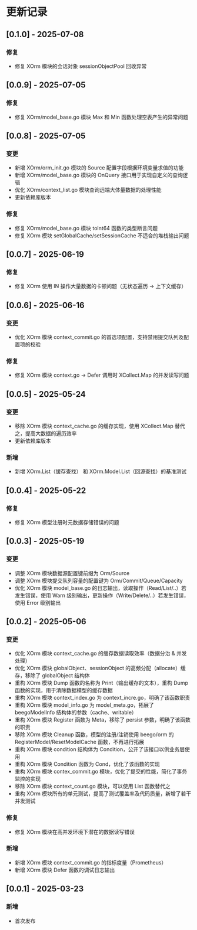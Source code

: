 # 更新记录

## [0.1.0] - 2025-07-08
### 修复
- 修复 XOrm 模块的会话对象 sessionObjectPool 回收异常

## [0.0.9] - 2025-07-05
### 修复
- 修复 XOrm/model_base.go 模块 Max 和 Min 函数处理空表产生的异常问题

## [0.0.8] - 2025-07-05
### 变更
- 新增 XOrm/orm_init.go 模块的 Source 配置字段根据环境变量求值的功能
- 新增 XOrm/model_base.go 模块的 OnQuery 接口用于实现自定义的查询逻辑
- 优化 XOrm/context_list.go 模块查询远端大体量数据的处理性能
- 更新依赖库版本

### 修复
- 修复 XOrm/model_base.go 模块 toInt64 函数的类型断言问题
- 修复 XOrm 模块 setGlobalCache/setSessionCache 不适合的堆栈输出问题

## [0.0.7] - 2025-06-19
### 修复
- 修复 XOrm 使用 IN 操作大量数据的卡顿问题（无状态遍历 -> 上下文缓存）

## [0.0.6] - 2025-06-16
### 变更
- 优化 XOrm 模块 context_commit.go 的首选项配置，支持禁用提交队列及配置项的校验

### 修复
- 修复 XOrm 模块 context.go -> Defer 调用时 XCollect.Map 的并发读写问题

## [0.0.5] - 2025-05-24
### 变更
- 移除 XOrm 模块 context_cache.go 的缓存实现，使用 XCollect.Map 替代之，提高大数据的遍历效率
- 更新依赖库版本

### 新增
- 新增 XOrm.List（缓存查找） 和 XOrm.Model.List（回源查找）的基准测试

## [0.0.4] - 2025-05-22
### 修复
- 修复 XOrm 模型注册时元数据存储错误的问题

## [0.0.3] - 2025-05-19
### 变更
- 调整 XOrm 模块数据源配置键前缀为 Orm/Source
- 调整 XOrm 模块提交队列容量的配置键为 Orm/Commit/Queue/Capacity
- 优化 XOrm 模块 model_base.go 的日志输出，读取操作（Read/List/..）若发生错误，使用 Warn 级别输出，更新操作（Write/Delete/..）若发生错误，使用 Error 级别输出

## [0.0.2] - 2025-05-06
### 变更
- 优化 XOrm 模块 context_cache.go 的缓存数据读取效率（数据分治 & 并发处理）
- 优化 XOrm 模块 globalObject、sessionObject 的高频分配（allocate）缓存，移除了 globalObject 结构体
- 重构 XOrm 模块 Dump 函数的名称为 Print（输出缓存的文本），重构 Dump 函数的实现，用于清除数据模型的缓存数据
- 重构 XOrm 模块 context_index.go 为 context_incre.go，明确了该函数职责
- 重构 XOrm 模块 model_info.go 为 model_meta.go，拓展了 beegoModelInfo 结构体的参数（cache、writable）
- 重构 XOrm 模块 Register 函数为 Meta，移除了 persist 参数，明确了该函数的职责
- 移除 XOrm 模块 Cleanup 函数，模型的注册/注销使用 beego/orm 的 RegisterModel/ResetModelCache 函数，不再进行拓展
- 重构 XOrm 模块 condition 结构体为 Condition，公开了该接口以供业务层使用
- 重构 XOrm 模块 Condition 函数为 Cond，优化了该函数的实现
- 重构 XOrm 模块 contex_commit.go 模块，优化了提交的性能，简化了事务监控的实现
- 移除 XOrm 模块 context_count.go 模块，可以使用 List 函数替代之
- 重构 XOrm 模块所有的单元测试，提高了测试覆盖率及代码质量，新增了若干并发测试

### 修复
- 修复 XOrm 模块在高并发环境下潜在的数据读写错误

### 新增
- 新增 XOrm 模块 context_commit.go 的指标度量（Prometheus）
- 新增 XOrm 模块 Defer 函数的调试日志输出

## [0.0.1] - 2025-03-23
### 新增
- 首次发布

